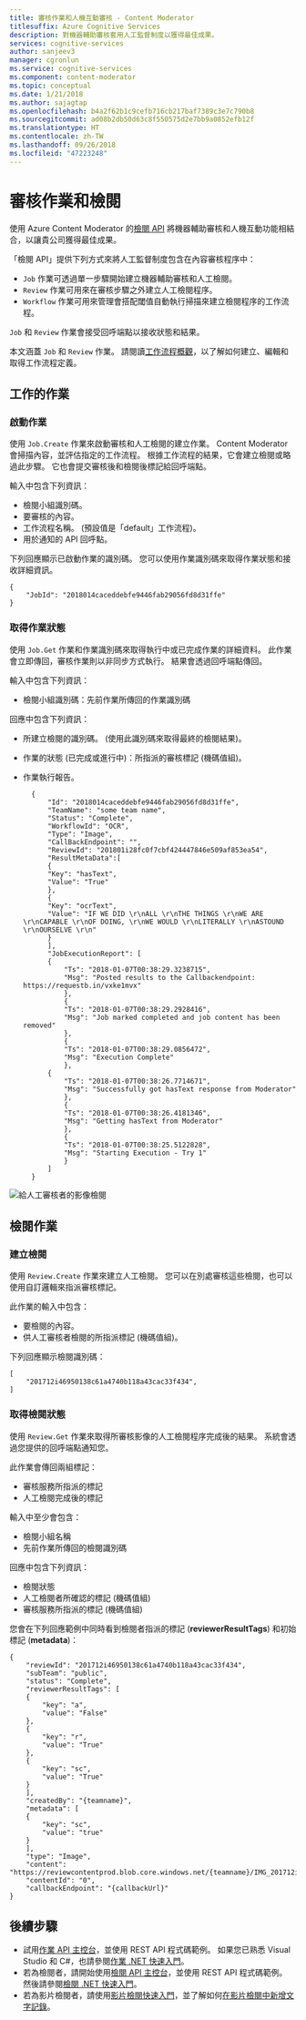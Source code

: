 ```yaml
---
title: 審核作業和人機互動審核 - Content Moderator
titlesuffix: Azure Cognitive Services
description: 對機器輔助審核套用人工監督制度以獲得最佳成果。
services: cognitive-services
author: sanjeev3
manager: cgronlun
ms.service: cognitive-services
ms.component: content-moderator
ms.topic: conceptual
ms.date: 1/21/2018
ms.author: sajagtap
ms.openlocfilehash: b4a2f62b1c9cefb716cb217baf7389c3e7c790b8
ms.sourcegitcommit: ad08b2db50d63c8f550575d2e7bb9a0852efb12f
ms.translationtype: HT
ms.contentlocale: zh-TW
ms.lasthandoff: 09/26/2018
ms.locfileid: "47223248"
---
```

# <a name="moderation-jobs-and-reviews"></a>審核作業和檢閱

使用 Azure Content Moderator 的[檢閱 API](https://westus.dev.cognitive.microsoft.com/docs/services/580519463f9b070e5c591178/operations/580519483f9b0709fc47f9c5) 將機器輔助審核和人機互動功能相結合，以讓貴公司獲得最佳成果。

「檢閱 API」提供下列方式來將人工監督制度包含在內容審核程序中：

* `Job` 作業可透過單一步驟開始建立機器輔助審核和人工檢閱。
* `Review` 作業可用來在審核步驟之外建立人工檢閱程序。
* `Workflow` 作業可用來管理會搭配閾值自動執行掃描來建立檢閱程序的工作流程。

`Job` 和 `Review` 作業會接受回呼端點以接收狀態和結果。

本文涵蓋 `Job` 和 `Review` 作業。 請閱讀[工作流程概觀](workflow-api.md)，以了解如何建立、編輯和取得工作流程定義。

## <a name="job-operations"></a>工作的作業

### <a name="start-a-job"></a>啟動作業
使用 `Job.Create` 作業來啟動審核和人工檢閱的建立作業。 Content Moderator 會掃描內容，並評估指定的工作流程。 根據工作流程的結果，它會建立檢閱或略過此步驟。 它也會提交審核後和檢閱後標記給回呼端點。

輸入中包含下列資訊：

- 檢閱小組識別碼。
- 要審核的內容。
- 工作流程名稱。 (預設值是「default」工作流程)。
- 用於通知的 API 回呼點。
 
下列回應顯示已啟動作業的識別碼。 您可以使用作業識別碼來取得作業狀態和接收詳細資訊。

    {
        "JobId": "2018014caceddebfe9446fab29056fd8d31ffe"
    }

### <a name="get-job-status"></a>取得作業狀態

使用 `Job.Get` 作業和作業識別碼來取得執行中或已完成作業的詳細資料。 此作業會立即傳回，審核作業則以非同步方式執行。 結果會透過回呼端點傳回。

輸入中包含下列資訊：

- 檢閱小組識別碼：先前作業所傳回的作業識別碼

回應中包含下列資訊：

- 所建立檢閱的識別碼。 (使用此識別碼來取得最終的檢閱結果)。
- 作業的狀態 (已完成或進行中)：所指派的審核標記 (機碼值組)。
- 作業執行報告。
 
 
        {
            "Id": "2018014caceddebfe9446fab29056fd8d31ffe",
            "TeamName": "some team name",
            "Status": "Complete",
            "WorkflowId": "OCR",
            "Type": "Image",
            "CallBackEndpoint": "",
            "ReviewId": "201801i28fc0f7cbf424447846e509af853ea54",
            "ResultMetaData":[
            {
            "Key": "hasText",
            "Value": "True"
            },
            {
            "Key": "ocrText",
            "Value": "IF WE DID \r\nALL \r\nTHE THINGS \r\nWE ARE \r\nCAPABLE \r\nOF DOING, \r\nWE WOULD \r\nLITERALLY \r\nASTOUND \r\nOURSELVE \r\n"
            }
            ],
            "JobExecutionReport": [
            {
                "Ts": "2018-01-07T00:38:29.3238715",
                "Msg": "Posted results to the Callbackendpoint: https://requestb.in/vxke1mvx"
                },
                {
                "Ts": "2018-01-07T00:38:29.2928416",
                "Msg": "Job marked completed and job content has been removed"
                },
                {
                "Ts": "2018-01-07T00:38:29.0856472",
                "Msg": "Execution Complete"
                },
            {
                "Ts": "2018-01-07T00:38:26.7714671",
                "Msg": "Successfully got hasText response from Moderator"
                },
                {
                "Ts": "2018-01-07T00:38:26.4181346",
                "Msg": "Getting hasText from Moderator"
                },
                {
                "Ts": "2018-01-07T00:38:25.5122828",
                "Msg": "Starting Execution - Try 1"
                }
            ]
        }
 
![給人工審核者的影像檢閱](images/ocr-sample-image.PNG)

## <a name="review-operations"></a>檢閱作業

### <a name="create-reviews"></a>建立檢閱

使用 `Review.Create` 作業來建立人工檢閱。 您可以在別處審核這些檢閱，也可以使用自訂邏輯來指派審核標記。

此作業的輸入中包含：

- 要檢閱的內容。
- 供人工審核者檢閱的所指派標記 (機碼值組)。

下列回應顯示檢閱識別碼：

    [
        "201712i46950138c61a4740b118a43cac33f434",
    ]


### <a name="get-review-status"></a>取得檢閱狀態
使用 `Review.Get` 作業來取得所審核影像的人工檢閱程序完成後的結果。 系統會透過您提供的回呼端點通知您。 

此作業會傳回兩組標記： 

* 審核服務所指派的標記
* 人工檢閱完成後的標記

輸入中至少會包含：

- 檢閱小組名稱
- 先前作業所傳回的檢閱識別碼

回應中包含下列資訊：

- 檢閱狀態
- 人工檢閱者所確認的標記 (機碼值組)
- 審核服務所指派的標記 (機碼值組)

您會在下列回應範例中同時看到檢閱者指派的標記 (**reviewerResultTags**) 和初始標記 (**metadata**)：

    {
        "reviewId": "201712i46950138c61a4740b118a43cac33f434",
        "subTeam": "public",
        "status": "Complete",
        "reviewerResultTags": [
        {
            "key": "a",
            "value": "False"
        },
        {
            "key": "r",
            "value": "True"
        },
        {
            "key": "sc",
            "value": "True"
        }
        ],
        "createdBy": "{teamname}",
        "metadata": [
        {
            "key": "sc",
            "value": "true"
        }
        ],
        "type": "Image",
        "content": "https://reviewcontentprod.blob.core.windows.net/{teamname}/IMG_201712i46950138c61a4740b118a43cac33f434",
        "contentId": "0",
        "callbackEndpoint": "{callbackUrl}"
    }

## <a name="next-steps"></a>後續步驟

* 試用[作業 API 主控台](try-review-api-job.md)，並使用 REST API 程式碼範例。 如果您已熟悉 Visual Studio 和 C#，也請參閱[作業 .NET 快速入門](moderation-jobs-quickstart-dotnet.md)。 
* 若為檢閱者，請開始使用[檢閱 API 主控台](try-review-api-review.md)，並使用 REST API 程式碼範例。 然後請參閱[檢閱 .NET 快速入門](moderation-reviews-quickstart-dotnet.md)。
* 若為影片檢閱者，請使用[影片檢閱快速入門](video-reviews-quickstart-dotnet.md)，並了解如何[在影片檢閱中新增文字記錄](video-transcript-reviews-quickstart-dotnet.md)。
